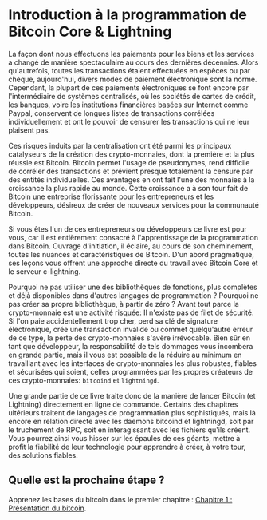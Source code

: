 # Introduction à la programmation de Bitcoin Core & Lightning

La façon dont nous effectuons les paiements pour les biens et les services a changé de manière spectaculaire au cours des dernières décennies. Alors qu'autrefois, toutes les transactions étaient effectuées en espèces ou par chèque, aujourd'hui, divers modes de paiement électronique sont la norme. Cependant, la plupart de ces paiements électroniques se font encore par l'intermédiaire de systèmes centralisés, où les sociétés de cartes de crédit, les banques, voire les institutions financières basées sur Internet comme Paypal, conservent de longues listes de transactions corrélées individuellement et ont le pouvoir de censurer les transactions qui ne leur plaisent pas.

Ces risques induits par la centralisation ont été parmi les principaux catalyseurs de la création des crypto-monnaies, dont la première et la plus réussie est Bitcoin. Bitcoin permet l'usage de pseudonymes, rend difficile de corréler des transactions et prévient presque totalement la censure par des entités individuelles. Ces avantages en ont fait l'une des monnaies à la croissance la plus rapide au monde. Cette croissance a à son tour fait de Bitcoin une entreprise florissante pour les entrepreneurs et les développeurs, désireux de créer de nouveaux services pour la communauté Bitcoin.

Si vous êtes l'un de ces entrepreneurs ou développeurs ce livre est pour vous, car il est entièrement consacré à l'apprentissage de la programmation dans Bitcoin. Ouvrage d'initiation, il éclaire, au cours de son cheminement, toutes les nuances et caractéristiques de Bitcoin. D'un abord pragmatique, ses leçons vous offrent une approche directe du travail avec Bitcoin Core et le serveur c-lightning. 

Pourquoi ne pas utiliser une des bibliothèques de fonctions, plus complètes et déjà disponibles dans d'autres langages de programmation ? Pourquoi ne pas créer sa propre bibliothèque, à partir de zéro ? Avant tout parce la crypto-monnaie est une activité risquée: Il n'existe pas de filet de sécurité. Si l'on paie accidentellement trop cher, perd sa clé de signature électronique, crée une transaction invalide ou commet quelqu'autre erreur de ce type, la perte des crypto-monnaies s'avère irrévocable. Bien sûr en tant que développeur, la responsabilité de tels dommages vous incombera en grande partie, mais il vous est possible de la réduire au minimum en travaillant avec les interfaces de crypto-monnaies les plus robustes, fiables et sécurisées qui soient, celles programmées par les propres créateurs de ces crypto-monnaies: ``bitcoind`` et ``lightningd``.

Une grande partie de ce livre traite donc de la manière de lancer Bitcoin (et Lightning) directement en ligne de commande. Certains des chapitres ultérieurs traitent de langages de programmation plus sophistiqués, mais là encore en relation directe avec les daemons bitcoind et lightningd, soit par le truchement de RPC, soit en interagissant avec les fichiers qu'ils créent. Vous pourrez ainsi vous hisser sur les épaules de ces géants, mettre à profit la fiabilité de leur technologie pour apprendre à créer, à votre tour, des solutions fiables.



## Quelle est la prochaine étape ?

Apprenez les bases du bitcoin dans le premier chapitre : [Chapitre 1 : Présentation du bitcoin](01_0_Presentation_du_Bitcoin.md).
